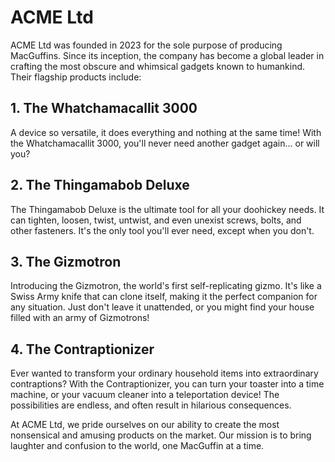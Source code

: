 # ACME Ltd

ACME Ltd was founded in 2023 for the sole purpose of producing MacGuffins. Since its inception, the company has become a global leader in crafting the most obscure and whimsical gadgets known to humankind. Their flagship products include:

## 1. The Whatchamacallit 3000
A device so versatile, it does everything and nothing at the same time! With the Whatchamacallit 3000, you'll never need another gadget again... or will you?

## 2. The Thingamabob Deluxe
The Thingamabob Deluxe is the ultimate tool for all your doohickey needs. It can tighten, loosen, twist, untwist, and even unexist screws, bolts, and other fasteners. It's the only tool you'll ever need, except when you don't.

## 3. The Gizmotron
Introducing the Gizmotron, the world's first self-replicating gizmo. It's like a Swiss Army knife that can clone itself, making it the perfect companion for any situation. Just don't leave it unattended, or you might find your house filled with an army of Gizmotrons!

## 4. The Contraptionizer
Ever wanted to transform your ordinary household items into extraordinary contraptions? With the Contraptionizer, you can turn your toaster into a time machine, or your vacuum cleaner into a teleportation device! The possibilities are endless, and often result in hilarious consequences.

At ACME Ltd, we pride ourselves on our ability to create the most nonsensical and amusing products on the market. Our mission is to bring laughter and confusion to the world, one MacGuffin at a time.
